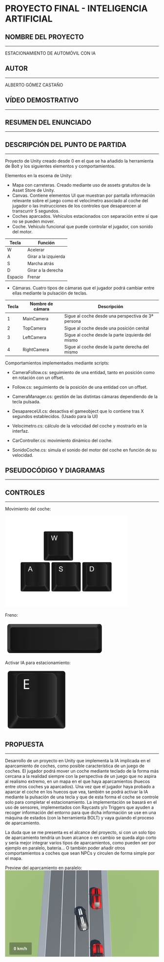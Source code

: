 # PROYECTO FINAL - INTELIGENCIA ARTIFICIAL
## NOMBRE DEL PROYECTO
---
ESTACIONAMIENTO DE AUTOMÓVIL CON IA

## AUTOR
---
ALBERTO GÓMEZ CASTAÑO

## VÍDEO DEMOSTRATIVO
---
## RESUMEN DEL ENUNCIADO
---
## DESCRIPCIÓN DEL PUNTO DE PARTIDA
---
Proyecto de Unity creado desde 0 en el que se ha añadido la herramienta de Bolt y los siguientes elementos y comportamientos. 

Elementos en la escena de Unity:
- Mapa con carreteras. Creado mediante uso de assets gratuitos de la Asset Store de Unity.
- Canvas. Contiene elementos UI que muestran por pantalla información relevante sobre el juego como el velocímetro asociado al coche del jugador o las instrucciones de los controles que desaparecen al transcurrir 5 segundos.
- Coches aparcados. Vehículos estacionados con separación entre sí que no se pueden mover.
- Coche. Vehículo funcional que puede controlar el jugador, con sonido del motor.

| **Tecla** | **Función**|
| --- | --- |
| W | Acelerar |
| A | Girar a la izquierda |
| S | Marcha atrás |
| D | Girar a la derecha |
| Espacio | Frenar |
- Cámaras. Cuatro tipos de cámaras que el jugador podrá cambiar entre ellas mediante la pulsación de teclas.

| **Tecla** | **Nombre de cámara** | **Descripción** |
| --- | --- | --- |
| 1 | MainCamera | Sigue al coche desde una perspectiva de 3ª persona |
| 2 | TopCamera | Sigue al coche desde una posición cenital |
| 3 | LeftCamera | Sigue al coche desde la parte izquierda del mismo |
| 4 | RightCamera | Sigue al coche desde la parte derecha del mismo  |

Comportamientos implementados mediante scripts:

- CameraFollow.cs: seguimiento de una entidad, tanto en posición como en rotación con un offset.

- Follow.cs: seguimiento de la posición de una entidad con un offset.

- CameraManager.cs: gestión de las distintas cámaras dependiendo de la tecla pulsada.

- DesapareceUI.cs: desactiva el gameobject que lo contiene tras X segundos establecidos. (Usado para la UI)

- Velocimetro.cs: cálculo de la velocidad del coche y mostrarlo en la interfaz.

- CarController.cs: movimiento dinámico del coche.

- SonidoCoche.cs: simula el sonido del motor del coche en función de su velocidad.

## PSEUDOCÓDIGO Y DIAGRAMAS
---

## CONTROLES
---
Movimiento del coche:

<img src='README images/wasd.png' height="300">

Freno:

<img src='README images/spacebar.png'>

Activar IA para estacionamiento:

<img src='README images/e.png' height="200">

## PROPUESTA
---
Desarrollo de un proyecto en Unity que implementa la IA implicada en el aparcamiento de coches, como posible característica de un juego de coches. El jugador podrá mover un coche mediante teclado de la forma más cercana a la realidad siempre con la perspectiva de un juego que no aspira al realismo extremo, en un mapa en el que haya aparcamientos (huecos entre otros coches ya aparcados). Una vez que el jugador haya probado a aparcar el coche en los huecos que vea, también se podrá activar la IA mediante la pulsación de una tecla y que de esta forma el coche se controle solo para completar el estacionamiento. La implementación se basará en el uso de sensores,  implementados con Raycasts y/o Triggers que ayuden a recoger información del entorno para que dicha información se use en una máquina de estados (con la herramienta BOLT) y vaya guiando el proceso de aparcamiento.

La duda que se me presenta es el alcance del proyecto, si con un solo tipo de aparcamiento tendría un buen alcance o en cambio se queda algo corto y sería mejor integrar varios tipos de aparcamientos, como pueden ser por ejemplo en paralelo, batería... O también poder añadir otros comportamientos a coches que sean NPCs y circulen de forma simple por el mapa.

Preview del aparcamiento en paralelo:
<img src='README images/Ejemplo.png'>
